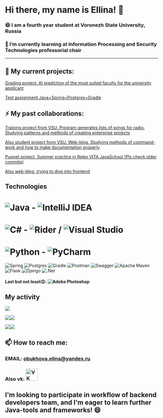 # Hi there, my name is Ellina! 👋

### 😄 I am a fourth year student at Voronezh State University, Russia
### 🌱 I’m currently learning at Information Processing and Security Technologies professorial chair

---

## 🔭 My current projects:
[Grading project: AI prediction of the most suited faculty for the university applicant](https://github.com/WriteWrote/VSU_gradework_web)

[Test assignment Java+Spring+Postgres+Gradle](https://github.com/WriteWrote/JavaTestAssignment2022)

## ⚡ My past collaborations:

[Training project from VSU. Program generates lists of songs for radio. Studying patterns and methods of creating enterprise projects](https://github.com/WriteWrote/RadioStation)

[Also student project from VSU. Web-blog. Studying methods of command-work and how to make documentation properly](https://github.com/pressEm/PT_Twitter)

[Puppet project. Summer practice in Relex VITA JavaSchool (Pls check older commits)](https://github.com/TheyCallMeRobinson/healthtech-backend)

[Also web-blog, trying to dive into frontend](https://github.com/DenisRybas/SocialNetwork/tree/Front)

## Technologies

<!--Badges of technologies -->
# ![Java](https://img.shields.io/badge/java-%23ED8B00.svg?style=for-the-badge&logo=java&logoColor=white) - ![IntelliJ IDEA](https://img.shields.io/badge/IntelliJIDEA-000000.svg?style=for-the-badge&logo=intellij-idea&logoColor=white)

# ![C#](https://img.shields.io/badge/c%23-%23239120.svg?style=for-the-badge&logo=c-sharp&logoColor=white) - ![Rider](https://img.shields.io/badge/Rider-000000.svg?style=for-the-badge&logo=Rider&logoColor=white&color=black&labelColor=crimson) / ![Visual Studio](https://img.shields.io/badge/Visual%20Studio-5C2D91.svg?style=for-the-badge&logo=visual-studio&logoColor=white)

# ![Python](https://img.shields.io/badge/python-3670A0?style=for-the-badge&logo=python&logoColor=ffdd54) - ![PyCharm](https://img.shields.io/badge/pycharm-143?style=for-the-badge&logo=pycharm&logoColor=black&color=black&labelColor=green)

![Spring](https://img.shields.io/badge/spring-%236DB33F.svg?style=for-the-badge&logo=spring&logoColor=white)
![Postgres](https://img.shields.io/badge/postgres-%23316192.svg?style=for-the-badge&logo=postgresql&logoColor=white)
![Gradle](https://img.shields.io/badge/Gradle-02303A.svg?style=for-the-badge&logo=Gradle&logoColor=white)
![Postman](https://img.shields.io/badge/Postman-FF6C37?style=for-the-badge&logo=postman&logoColor=white)
![Swagger](https://img.shields.io/badge/-Swagger-%23Clojure?style=for-the-badge&logo=swagger&logoColor=white)
![Apache Maven](https://img.shields.io/badge/Apache%20Maven-C71A36?style=for-the-badge&logo=Apache%20Maven&logoColor=white)
![Flask](https://img.shields.io/badge/flask-%23000.svg?style=for-the-badge&logo=flask&logoColor=white)
![Django](https://img.shields.io/badge/django-%23092E20.svg?style=for-the-badge&logo=django&logoColor=white)
![.Net](https://img.shields.io/badge/.NET-5C2D91?style=for-the-badge&logo=.net&logoColor=white)

#### Last but not least😉: ![Adobe Photoshop](https://img.shields.io/badge/adobe%20photoshop-%2331A8FF.svg?style=for-the-badge&logo=adobe%20photoshop&logoColor=white)

<!---Для компактной версии-->
<!--[![Top Langs](https://github-readme-stats.vercel.app/api/top-langs/?username=anuraghazra&layout=compact)](https://github.com/anuraghazra/github-readme-stats)-->

<!--Темная тема:  
[![KnlnKS's LeetCode stats](https://leetcode-stats-six.vercel.app/api?username=KnlnKS&theme=dark)](https://github.com/KnlnKS/leetcode-stats)
-->
## My activity

<!--Карточка профиля: -->
![](https://github-profile-summary-cards.vercel.app/api/cards/profile-details?username=WriteWrote&theme=solarized_dark)

<!--Статистика языков в коммитах:--><!--Статистика языков в репозиториях:-->
![](https://github-profile-summary-cards.vercel.app/api/cards/most-commit-language?username=WriteWrote&theme=solarized_dark)![](https://github-profile-summary-cards.vercel.app/api/cards/repos-per-language?username=WriteWrote&theme=solarized_dark)

<!--Статистика профиля:--><!--Данные по коммитам за сутки:-->
![](https://github-profile-summary-cards.vercel.app/api/cards/stats?username=WriteWrote&theme=solarized_dark)![](https://github-profile-summary-cards.vercel.app/api/cards/productive-time?username=WriteWrote&theme=solarized_dark)

## 📫 How to reach me:

### EMAIL: obukhova.elina@yandex.ru

### Also vk: [<img alt="VK" width="40px" src="https://img.icons8.com/color/452/vk-circled.png" />](https://vk.com/captainofwardrobe)

## I'm looking to participate in workflow of backend developers team, and I'm eager to learn further Java-tools and frameworks! 😄

<!--
**WriteWrote/WriteWrote** is a ✨ _special_ ✨ repository because its `README.md` (this file) appears on your GitHub profile.

Here are some ideas to get you started:

- 🔭 I’m currently working on ...
- 🌱 I’m currently learning ...
- 👯 I’m looking to collaborate on ...
- 🤔 I’m looking for help with ...
- 💬 Ask me about ...
- 📫 How to reach me: ...
- 😄 Pronouns: ...
- ⚡ Fun fact: ...
-->
